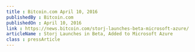 ```yaml
---
title : Bitcoin.com April 10, 2016
publishedBy : Bitcoin.com
publishedOn : April 10, 2016
link : https://news.bitcoin.com/storj-launches-beta-microsoft-azure/
articleName : Storj Launches in Beta, Added to Microsoft Azure
class : pressArticle
---
```

